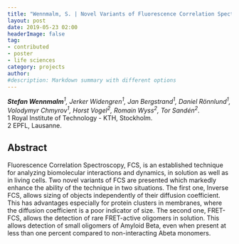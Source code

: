 ```yaml
---
title: "Wennmalm, S. | Novel Variants of Fluorescence Correlation Spectroscopy"
layout: post
date: 2019-05-23 02:00
headerImage: false
tag:
- contributed
- poster
- life sciences
category: projects
author:
#description: Markdown summary with different options
---
```


_**Stefan Wennmalm**<sup>1</sup>, Jerker Widengren<sup>1</sup>, Jan Bergstrand<sup>1</sup>, Daniel Rönnlund<sup>1</sup>, Volodymyr Chmyrov<sup>1</sup>, Horst Vogel<sup>2</sup>, Romain Wyss<sup>2</sup>, Tor Sandén<sup>2</sup>_.<br/>
1 Royal Institute of Technology - KTH, Stockholm.<br/>
2 EPFL, Lausanne.<br/>


## Abstract

Fluorescence Correlation Spectroscopy, FCS, is an established technique for analyzing biomolecular interactions and dynamics, in solution as well as in living cells. Two novel variants of FCS are presented which markedly enhance the ability of the technique in two situations. The first one, Inverse FCS, allows sizing of objects independently of their diffusion coefficient. This has advantages especially for protein clusters in membranes, where the diffusion coefficient is a poor indicator of size. The second one, FRET-FCS, allows the detection of rare FRET-active oligomers in solution. This allows detection of small oligomers of Amyloid Beta, even when present at less than one percent compared to non-interacting Abeta monomers.<br/>
